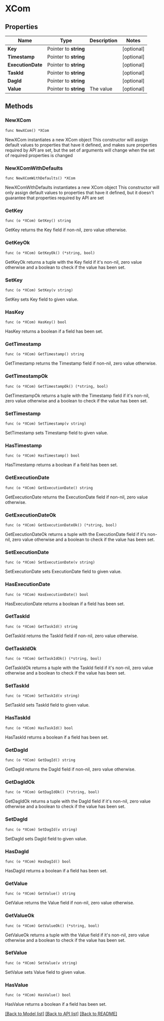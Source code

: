 <!--
 Licensed to the Apache Software Foundation (ASF) under one
 or more contributor license agreements.  See the NOTICE file
 distributed with this work for additional information
 regarding copyright ownership.  The ASF licenses this file
 to you under the Apache License, Version 2.0 (the
 "License"); you may not use this file except in compliance
 with the License.  You may obtain a copy of the License at

   http://www.apache.org/licenses/LICENSE-2.0

 Unless required by applicable law or agreed to in writing,
 software distributed under the License is distributed on an
 "AS IS" BASIS, WITHOUT WARRANTIES OR CONDITIONS OF ANY
 KIND, either express or implied.  See the License for the
 specific language governing permissions and limitations
 under the License.
 -->

# XCom

## Properties

Name | Type | Description | Notes
------------ | ------------- | ------------- | -------------
**Key** | Pointer to **string** |  | [optional] 
**Timestamp** | Pointer to **string** |  | [optional] 
**ExecutionDate** | Pointer to **string** |  | [optional] 
**TaskId** | Pointer to **string** |  | [optional] 
**DagId** | Pointer to **string** |  | [optional] 
**Value** | Pointer to **string** | The value | [optional] 

## Methods

### NewXCom

`func NewXCom() *XCom`

NewXCom instantiates a new XCom object
This constructor will assign default values to properties that have it defined,
and makes sure properties required by API are set, but the set of arguments
will change when the set of required properties is changed

### NewXComWithDefaults

`func NewXComWithDefaults() *XCom`

NewXComWithDefaults instantiates a new XCom object
This constructor will only assign default values to properties that have it defined,
but it doesn't guarantee that properties required by API are set

### GetKey

`func (o *XCom) GetKey() string`

GetKey returns the Key field if non-nil, zero value otherwise.

### GetKeyOk

`func (o *XCom) GetKeyOk() (*string, bool)`

GetKeyOk returns a tuple with the Key field if it's non-nil, zero value otherwise
and a boolean to check if the value has been set.

### SetKey

`func (o *XCom) SetKey(v string)`

SetKey sets Key field to given value.

### HasKey

`func (o *XCom) HasKey() bool`

HasKey returns a boolean if a field has been set.

### GetTimestamp

`func (o *XCom) GetTimestamp() string`

GetTimestamp returns the Timestamp field if non-nil, zero value otherwise.

### GetTimestampOk

`func (o *XCom) GetTimestampOk() (*string, bool)`

GetTimestampOk returns a tuple with the Timestamp field if it's non-nil, zero value otherwise
and a boolean to check if the value has been set.

### SetTimestamp

`func (o *XCom) SetTimestamp(v string)`

SetTimestamp sets Timestamp field to given value.

### HasTimestamp

`func (o *XCom) HasTimestamp() bool`

HasTimestamp returns a boolean if a field has been set.

### GetExecutionDate

`func (o *XCom) GetExecutionDate() string`

GetExecutionDate returns the ExecutionDate field if non-nil, zero value otherwise.

### GetExecutionDateOk

`func (o *XCom) GetExecutionDateOk() (*string, bool)`

GetExecutionDateOk returns a tuple with the ExecutionDate field if it's non-nil, zero value otherwise
and a boolean to check if the value has been set.

### SetExecutionDate

`func (o *XCom) SetExecutionDate(v string)`

SetExecutionDate sets ExecutionDate field to given value.

### HasExecutionDate

`func (o *XCom) HasExecutionDate() bool`

HasExecutionDate returns a boolean if a field has been set.

### GetTaskId

`func (o *XCom) GetTaskId() string`

GetTaskId returns the TaskId field if non-nil, zero value otherwise.

### GetTaskIdOk

`func (o *XCom) GetTaskIdOk() (*string, bool)`

GetTaskIdOk returns a tuple with the TaskId field if it's non-nil, zero value otherwise
and a boolean to check if the value has been set.

### SetTaskId

`func (o *XCom) SetTaskId(v string)`

SetTaskId sets TaskId field to given value.

### HasTaskId

`func (o *XCom) HasTaskId() bool`

HasTaskId returns a boolean if a field has been set.

### GetDagId

`func (o *XCom) GetDagId() string`

GetDagId returns the DagId field if non-nil, zero value otherwise.

### GetDagIdOk

`func (o *XCom) GetDagIdOk() (*string, bool)`

GetDagIdOk returns a tuple with the DagId field if it's non-nil, zero value otherwise
and a boolean to check if the value has been set.

### SetDagId

`func (o *XCom) SetDagId(v string)`

SetDagId sets DagId field to given value.

### HasDagId

`func (o *XCom) HasDagId() bool`

HasDagId returns a boolean if a field has been set.

### GetValue

`func (o *XCom) GetValue() string`

GetValue returns the Value field if non-nil, zero value otherwise.

### GetValueOk

`func (o *XCom) GetValueOk() (*string, bool)`

GetValueOk returns a tuple with the Value field if it's non-nil, zero value otherwise
and a boolean to check if the value has been set.

### SetValue

`func (o *XCom) SetValue(v string)`

SetValue sets Value field to given value.

### HasValue

`func (o *XCom) HasValue() bool`

HasValue returns a boolean if a field has been set.


[[Back to Model list]](../README.md#documentation-for-models) [[Back to API list]](../README.md#documentation-for-api-endpoints) [[Back to README]](../README.md)


